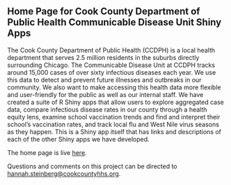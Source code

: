 ﻿## Home Page for Cook County Department of Public Health Communicable Disease Unit Shiny Apps

The Cook County Department of Public Health (CCDPH) is a local health department that serves 2.5 million residents in the suburbs directly surrounding Chicago. The Communicable Disease Unit at CCDPH tracks around 15,000 cases of over sixty infectious diseases each year. We use this data to detect and prevent future illnesses and outbreaks in our community. We also want to make accessing this health data more flexible and user-friendly for the public as well as our internal staff. We have created a suite of R Shiny apps that allow users to explore aggregated case data, compare infectious disease rates in our county through a health equity lens, examine school vaccination trends and find and interpret their school’s vaccination rates, and track local flu and West Nile virus seasons as they happen. This is a Shiny app itself that has links and descriptions of each of the other Shiny apps we have developed.

The home page is live [here](https://ccdphcd.shinyapps.io/home/). 

Questions and comments on this project can be directed to [hannah.steinberg@cookcountyhhs.org](mailto:hannah.steinberg@cookcountyhhs.org).
